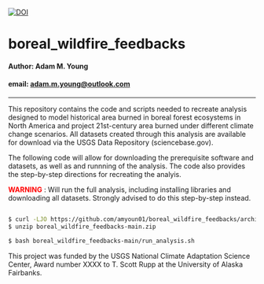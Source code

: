 [![DOI](https://zenodo.org/badge/DOI/10.5281/zenodo.xxxxxxx.svg)](https://doi.org/10.5281/zenodo.xxxxxxx) 

# boreal_wildfire_feedbacks  

#### Author: Adam M. Young  
#### email: adam.m.young@outlook.com
---
This repository contains the code and scripts needed to recreate analysis
designed to model historical area burned in boreal forest ecosystems in North
America and project 21st-century area burned under different climate change 
scenarios. All datasets created through this analysis are available for download
via the USGS Data Repository (sciencebase.gov).  


The following code will allow for downloading the prerequisite software and datasets, 
as well as and runnning of the analysis. The code also provides the step-by-step directions for recreating the analyis. 


<span style="color:red"> **WARNING** </span>: Will run the full analysis, including installing libraries and 
downloading all datasets. Strongly advised to do this step-by-step instead.

```bash

$ curl -LJO https://github.com/amyoun01/boreal_wildfire_feedbacks/archive/refs/heads/main.zip
$ unzip boreal_wildfire_feedbacks-main.zip

$ bash boreal_wildfire_feedbacks-main/run_analysis.sh

```


This project was funded by the USGS National Climate Adaptation Science Center, 
Award number XXXX to T. Scott Rupp at the University of Alaska Fairbanks.  
